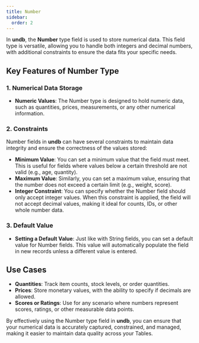 ```yaml
---
title: Number
sidebar:
  order: 2
---
```


In **undb**, the **Number** type field is used to store numerical data. This field type is versatile, allowing you to handle both integers and decimal numbers, with additional constraints to ensure the data fits your specific needs.

## Key Features of Number Type

### 1. Numerical Data Storage

- **Numeric Values**: The Number type is designed to hold numeric data, such as quantities, prices, measurements, or any other numerical information.

### 2. Constraints

Number fields in **undb** can have several constraints to maintain data integrity and ensure the correctness of the values stored:

- **Minimum Value**: You can set a minimum value that the field must meet. This is useful for fields where values below a certain threshold are not valid (e.g., age, quantity).
- **Maximum Value**: Similarly, you can set a maximum value, ensuring that the number does not exceed a certain limit (e.g., weight, score).
- **Integer Constraint**: You can specify whether the Number field should only accept integer values. When this constraint is applied, the field will not accept decimal values, making it ideal for counts, IDs, or other whole number data.

### 3. Default Value

- **Setting a Default Value**: Just like with String fields, you can set a default value for Number fields. This value will automatically populate the field in new records unless a different value is entered.

## Use Cases

- **Quantities**: Track item counts, stock levels, or order quantities.
- **Prices**: Store monetary values, with the ability to specify if decimals are allowed.
- **Scores or Ratings**: Use for any scenario where numbers represent scores, ratings, or other measurable data points.

By effectively using the Number type field in **undb**, you can ensure that your numerical data is accurately captured, constrained, and managed, making it easier to maintain data quality across your Tables.
